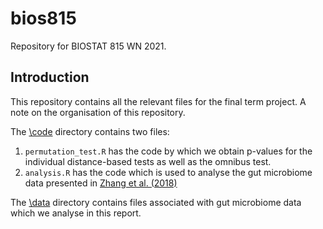 # bios815
Repository for BIOSTAT 815 WN 2021.

## Introduction
This repository contains all the relevant files for the final term project. A note on the organisation of this repository. 

The [\code](https://github.com/soumikp/bios815/tree/main/code) directory contains two files:

1. `permutation_test.R` has the code by which we obtain p-values for the individual distance-based tests as well as the omnibus test. 
2. `analysis.R` has the code which is used to analyse the gut microbiome data presented in [Zhang et al. (2018)](https://academic.oup.com/bioinformatics/article/34/11/1875/4810437)

The [\data](https://github.com/soumikp/bios815/tree/main/data) directory contains files associated with gut microbiome data which we analyse in this report. 
